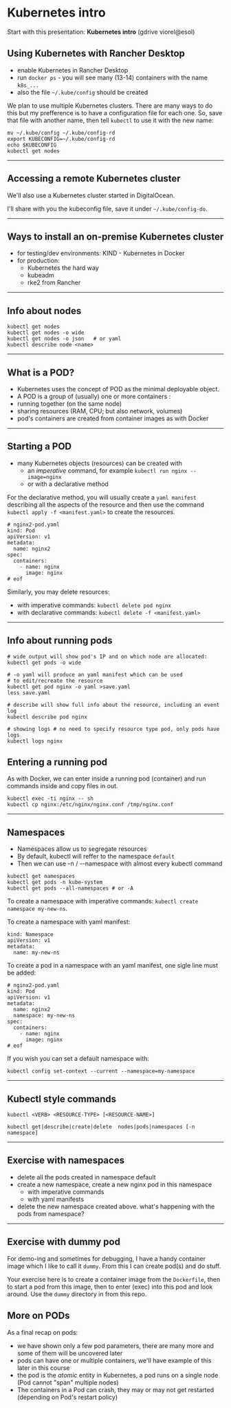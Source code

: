 # Kubernetes intro

Start with this presentation: **Kubernetes intro** (gdrive viorel@esol)

## Using Kubernetes with Rancher Desktop

- enable Kubernetes in Rancher Desktop
- run `docker ps` - you will see many (13-14) containers with the name `k8s_...`
- also the file `~/.kube/config` should be created

We plan to use multiple Kubernetes clusters. There are many ways to do this but my prefference is to have a configuration file for each one. So, save that file with another name, then tell `kubectl` to use it with the new name:

```
mv ~/.kube/config ~/.kube/config-rd
export KUBECONFIG=~/.kube/config-rd
echo $KUBECONFIG
kubectl get nodes
```

--- 

## Accessing a remote Kubernetes cluster

We'll also use a Kubernetes cluster started in DigitalOcean. 

I'll share with you the kubeconfig file, save it under `~/.kube/config-do`.

---

## Ways to install an on-premise Kubernetes cluster

- for testing/dev environments: KIND - Kubernetes in Docker
- for production:
  - Kubernetes the hard way
  - kubeadm
  - rke2 from Rancher

---

## Info about nodes

```
kubectl get nodes
kubectl get nodes -o wide
kubectl get nodes -o json   # or yaml
kubectl describe node <name>
```

---

## What is a POD?

- Kubernetes uses the concept of POD as the minimal deployable object. 
- A POD is a group of (usually) one or more containers :
- running together (on the same node)
- sharing resources (RAM, CPU; but also network, volumes)
- pod's containers are created from container images as with Docker

---

## Starting a POD

- many Kubernetes objects (resources) can be created with 
  - an *imperative* command, for example `kubectl run nginx --image=nginx`
  - or with a declarative method

For the declarative method, you will usually create a `yaml manifest` describing all the aspects of the resource and then use the command `kubectl apply -f <manifest.yaml>` to create the resources.

```
# nginx2-pod.yaml
kind: Pod
apiVersion: v1
metadata:
  name: nginx2
spec:
  containers:
    - name: nginx
      image: nginx
# eof
```

Similarly, you may delete resources:
- with imperative commands: `kubectl delete pod nginx`
- with declarative commands: `kubectl delete -f <manifest.yaml>`

---

## Info about running pods

```
# wide output will show pod's IP and on which node are allocated:
kubectl get pods -o wide   

# -o yaml will produce an yaml manifest which can be used 
# to edit/recreate the resource
kubectl get pod nginx -o yaml >save.yaml
less save.yaml

# describe will show full info about the resource, including an event log
kubectl describe pod nginx

# showing logs # no need to specify resource type pod, only pods have logs
kubectl logs nginx 
```

## Entering a running pod

As with Docker, we can enter inside a running pod (container) and run commands inside and copy files in out.

```
kubectl exec -ti nginx -- sh
kubectl cp nginx:/etc/nginx/nginx.conf /tmp/nginx.conf
```

---

## Namespaces

- Namespaces allow us to segregate resources
- By default, kubectl will reffer to the namespace `default`
- Then we can use -n / --namespace with almost every kubectl command

```
kubectl get namespaces
kubectl get pods -n kube-system
kubectl get pods --all-namespaces # or -A
```

To create a namespace with imperative commands: `kubectl create namespace my-new-ns`.

To create a namespace with yaml manifest:

```
kind: Namespace
apiVersion: v1
metadata:
  name: my-new-ns
```

To create a pod in a namespace with an yaml manifest, one sigle line must be added:

```
# nginx2-pod.yaml
kind: Pod
apiVersion: v1
metadata:
  name: nginx2
  namespace: my-new-ns
spec:
  containers:
    - name: nginx
      image: nginx
# eof
```

If you wish you can set a default namespace with:
```
kubectl config set-context --current --namespace=my-namespace
```

---

## Kubectl style commands

```
kubectl <VERB> <RESOURCE-TYPE> [<RESOURCE-NAME>]

kubectl get|describe|create|delete  nodes|pods|namespaces [-n namespace]
```

---

## Exercise with namespaces

- delete all the pods created in namespace default 
- create a new namespace, create a new nginx pod in this namespace
    - with imperative commands
    - with yaml manifests
- delete the new namespace created above. what's happening with the pods from namespace?

---

## Exercise with dummy pod

For demo-ing and sometimes for debugging, I have a handy container image which I like to call it `dummy`. From this I can create pod(s) and do stuff.

Your exercise here is to create a container image from the `Dockerfile`, then to start a pod from this image, then to enter (exec) into this pod and look around. Use the `dummy` directory in from this repo.

## More on PODs

As a final recap on pods:
- we have shown only a few pod parameters, there are many more and some of them will be uncovered later
- pods can have one or multiple containers, we'll have example of this later in this course
- the pod is the *atomic* entity in Kubernetes, a pod runs on a single node (Pod cannot "span" multiple nodes)
- The containers in a Pod can crash, they may or may not get restarted (depending on Pod's restart policy)



